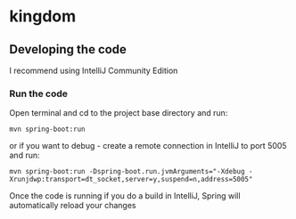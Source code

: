 # kingdom

## Developing the code

I recommend using IntelliJ Community Edition

### Run the code
Open terminal and cd to the project base directory and run:

`mvn spring-boot:run`

or if you want to debug - create a remote connection in IntelliJ to port 5005 and run: 

`mvn spring-boot:run -Dspring-boot.run.jvmArguments="-Xdebug -Xrunjdwp:transport=dt_socket,server=y,suspend=n,address=5005"`

Once the code is running if you do a build in IntelliJ, Spring will automatically reload your changes
